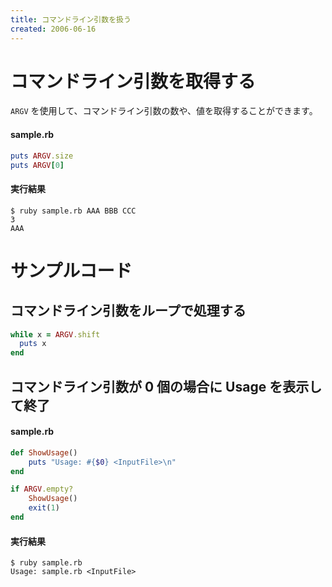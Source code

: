```yaml
---
title: コマンドライン引数を扱う
created: 2006-06-16
---
```


コマンドライン引数を取得する
====
`ARGV` を使用して、コマンドライン引数の数や、値を取得することができます。

#### sample.rb
```ruby
puts ARGV.size
puts ARGV[0]
```

#### 実行結果
```
$ ruby sample.rb AAA BBB CCC
3
AAA
```


サンプルコード
====

コマンドライン引数をループで処理する
----

```ruby
while x = ARGV.shift
  puts x
end
```


コマンドライン引数が 0 個の場合に Usage を表示して終了
----

#### sample.rb
```ruby
def ShowUsage()
    puts "Usage: #{$0} <InputFile>\n"
end

if ARGV.empty?
    ShowUsage()
    exit(1)
end
```

#### 実行結果

```
$ ruby sample.rb
Usage: sample.rb <InputFile>
```

